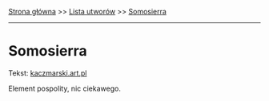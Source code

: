 [Strona główna](../index.md) >> [Lista utworów](../list.md) >> [Somosierra](550.md)

---

# Somosierra

Tekst: [kaczmarski.art.pl](https://www.kaczmarski.art.pl/tworczosc/wiersze/somosierra/)

Element pospolity, nic ciekawego.